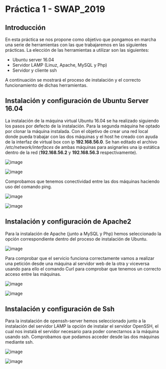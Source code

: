 # Práctica 1 - SWAP_2019
## Introducción

En esta práctica se nos propone como objetivo que pongamos en marcha una serie de herramientas con las que trabajaremos en las siguientes prácticas. La elección de las herramientas a utilizar son las siguientes:
	
- Ubuntu server 16.04
- Servidor LAMP (Linuz, Apache, MySQL y Php)
- Servidor y cliente ssh

A continuación se mostrará el proceso de instalación y el correcto funcionamiento de dichas herramientas.

## Instalación y configuración de Ubuntu Server 16.04

La instalación de la máquina virtual Ubuntu 16.04 se ha realizado siguiendo los pasos por defecto de la instalación. Para la segunda máquina he optado por clonar la máquina instalada. Con el objetivo de crear una red local donde pueda trabajar con las dos máquinas y el host he creado con ayuda de la interfaz de virtual box con ip **192.168.56.0**. Se han editado el archivo */etc/network/interfaces* de ambas máquinas para asignarles una ip estática dentro de la red (**192.168.56.2** y **192.168.56.3** respectivamente).

![image](https://github.com/JoseAntonioMHerrera/SWAP_2019/blob/master/practica_1/img/pract_1_swap_5.png)

![image](https://github.com/JoseAntonioMHerrera/SWAP_2019/blob/master/practica_1/img/pract_1_swap_4.png)

Comprobamos que tenemos conectividad entre las dos máquinas haciendo uso del comando ping.

![image](https://github.com/JoseAntonioMHerrera/SWAP_2019/blob/master/practica_1/img/pract_1_swap_6.png)

![image](https://github.com/JoseAntonioMHerrera/SWAP_2019/blob/master/practica_1/img/pract_1_swap_7.png)

## Instalación y configuración de Apache2

Para la instalación de Apache (junto a MySQL y Php) hemos seleccionado la opción correspondiente dentro del proceso de instalación de Ubuntu.

![image](https://github.com/JoseAntonioMHerrera/SWAP_2019/blob/master/practica_1/img/pract_1_swap_1.png)

Para comprobar que el servicio funciona correctamente vamos a realizar una petición desde una máquina al servidor web de la otra y viceversa usando para ello el comando Curl para comprobar que tenemos un correcto acceso entre las máquinas.

![image](https://github.com/JoseAntonioMHerrera/SWAP_2019/blob/master/practica_1/img/pract_1_swap_8.png)

![image](https://github.com/JoseAntonioMHerrera/SWAP_2019/blob/master/practica_1/img/pract_1_swap_9.png)


## Instalación y configuración de Ssh

Para la instalación de openssh-server hemos seleccionado junto a la instalación del servidor LAMP la opción de instalar el servidor OpenSSH, el cual nos instalá el servidor necesario para poder conectarnos a la máquina usando ssh. Comprobamos que podamos acceder desde las dos máquinas mediante ssh.

![image](https://github.com/JoseAntonioMHerrera/SWAP_2019/blob/master/practica_1/img/pract_1_swap_10.png)

![image](https://github.com/JoseAntonioMHerrera/SWAP_2019/blob/master/practica_1/img/pract_1_swap_11.png)
